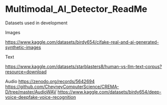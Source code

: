 # Multimodal_AI_Detector_ReadMe
Datasets used in development

Images

https://www.kaggle.com/datasets/birdy654/cifake-real-and-ai-generated-synthetic-images

Text

https://www.kaggle.com/datasets/starblasters8/human-vs-llm-text-corpus?resource=download

Audio
https://zenodo.org/records/5642694
https://github.com/CheyneyComputerScience/CREMA-D/tree/master/AudioWAV
https://www.kaggle.com/datasets/birdy654/deep-voice-deepfake-voice-recognition
